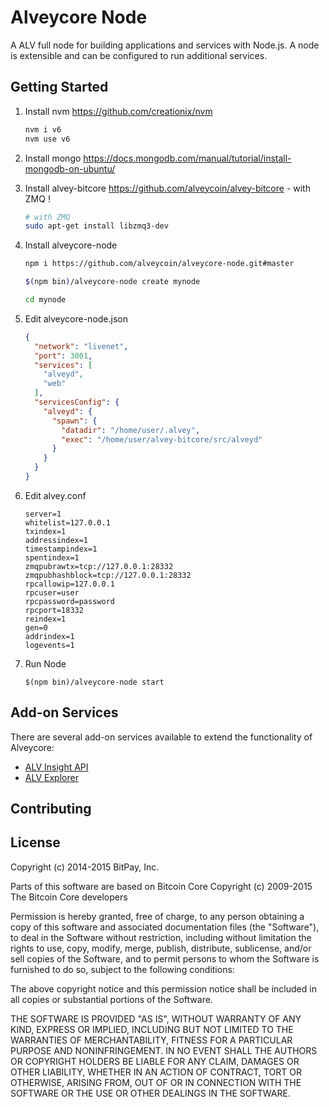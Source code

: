 Alveycore Node
============

A ALV full node for building applications and services with Node.js. A node is extensible and can be configured to run additional services.

## Getting Started

1. Install nvm https://github.com/creationix/nvm  

    ```bash
    nvm i v6
    nvm use v6
    ```  
2. Install mongo https://docs.mongodb.com/manual/tutorial/install-mongodb-on-ubuntu/  

3. Install alvey-bitcore https://github.com/alveycoin/alvey-bitcore - with ZMQ ! 

    ```bash
    # with ZMQ
    sudo apt-get install libzmq3-dev 
    ```  
4. Install alveycore-node  

    ```bash
    npm i https://github.com/alveycoin/alveycore-node.git#master

    $(npm bin)/alveycore-node create mynode

    cd mynode

    ```  
5. Edit alveycore-node.json  

    ```json
    {
      "network": "livenet",
      "port": 3001,
      "services": [
	    "alveyd",
        "web"
      ],
      "servicesConfig": {
        "alveyd": {
          "spawn": {
            "datadir": "/home/user/.alvey",
            "exec": "/home/user/alvey-bitcore/src/alveyd"
          }
        }
      }
	}
    ```  
6. Edit alvey.conf  

    ```
    server=1
    whitelist=127.0.0.1
    txindex=1
    addressindex=1
    timestampindex=1
    spentindex=1
    zmqpubrawtx=tcp://127.0.0.1:28332
    zmqpubhashblock=tcp://127.0.0.1:28332
    rpcallowip=127.0.0.1
    rpcuser=user
    rpcpassword=password
    rpcport=18332
    reindex=1
    gen=0
    addrindex=1
    logevents=1
    ```  
7. Run Node  

    ```
    $(npm bin)/alveycore-node start
    ```  

## Add-on Services

There are several add-on services available to extend the functionality of Alveycore:

- [ALV Insight API](https://github.com/alveycoin/insight-api)
- [ALV Explorer](https://github.com/alveycoin/alvey-explorer)

## Contributing



## License

Copyright (c) 2014-2015 BitPay, Inc.

Parts of this software are based on Bitcoin Core
Copyright (c) 2009-2015 The Bitcoin Core developers

Permission is hereby granted, free of charge, to any person obtaining a copy
of this software and associated documentation files (the "Software"), to deal
in the Software without restriction, including without limitation the rights
to use, copy, modify, merge, publish, distribute, sublicense, and/or sell
copies of the Software, and to permit persons to whom the Software is
furnished to do so, subject to the following conditions:

The above copyright notice and this permission notice shall be included in
all copies or substantial portions of the Software.

THE SOFTWARE IS PROVIDED "AS IS", WITHOUT WARRANTY OF ANY KIND, EXPRESS OR
IMPLIED, INCLUDING BUT NOT LIMITED TO THE WARRANTIES OF MERCHANTABILITY,
FITNESS FOR A PARTICULAR PURPOSE AND NONINFRINGEMENT. IN NO EVENT SHALL THE
AUTHORS OR COPYRIGHT HOLDERS BE LIABLE FOR ANY CLAIM, DAMAGES OR OTHER
LIABILITY, WHETHER IN AN ACTION OF CONTRACT, TORT OR OTHERWISE, ARISING FROM,
OUT OF OR IN CONNECTION WITH THE SOFTWARE OR THE USE OR OTHER DEALINGS IN
THE SOFTWARE.
